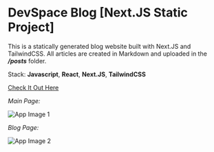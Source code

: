 # DevSpace Blog [Next.JS Static Project]

This is a statically generated blog website built with Next.JS and TailwindCSS. All articles are created in Markdown and uploaded in the **_/posts_** folder.

Stack: **Javascript**, **React**, **Next.JS**, **TailwindCSS**

[Check It Out Here](https://devspace-blog-it-nextjs.vercel.app/)

_Main Page:_

![App Image 1](https://i.postimg.cc/njcJT62b/mainPage.png)

_Blog Page:_

![App Image 2](https://i.postimg.cc/DWchr2qP/blogPage.png)
